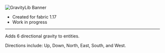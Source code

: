 ![GravityLib Banner](https://user-images.githubusercontent.com/56317194/121430473-c0d05980-c93d-11eb-8f18-4b33ecc59bed.png)

- Created for fabric 1.17
- Work in progress

---

Adds 6 directional gravity to entities.

Directions include: Up, Down, North, East, South, and West.
